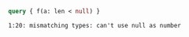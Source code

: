 ```graphql
query { f(a: len < null) }
```

```
1:20: mismatching types: can't use null as number
```